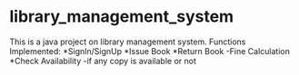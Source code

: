 # library_management_system
This is a java project on library management system.
Functions Implemented:
  *SignIn/SignUp
  *Issue Book
  *Return Book
    -Fine Calculation
  *Check Availability
    -if any copy is available or not
  
